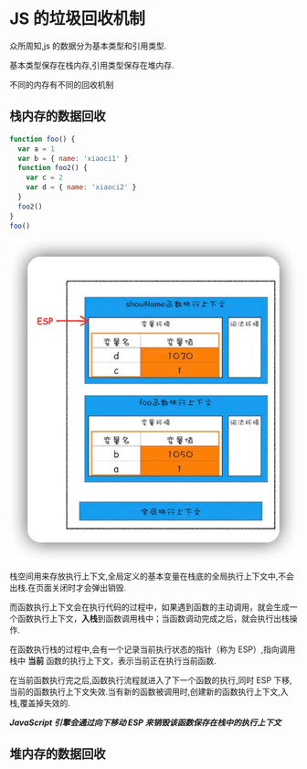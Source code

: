 # JS 的垃圾回收机制

众所周知,js 的数据分为基本类型和引用类型.

基本类型保存在栈内存,引用类型保存在堆内存.

不同的内存有不同的回收机制

## 栈内存的数据回收

```js
function foo() {
  var a = 1
  var b = { name: 'xiaoci1' }
  function foo2() {
    var c = 2
    var d = { name: 'xiaoci2' }
  }
  foo2()
}
foo()
```

![iShot_2024-08-07_15.40.39](/public/img/note_js_img/iShot_2024-08-07_15.40.39.png)

栈空间用来存放执行上下文,全局定义的基本变量在栈底的全局执行上下文中,不会出栈.在页面关闭时才会弹出销毁.

而函数执行上下文会在执行代码的过程中，如果遇到函数的主动调用，就会生成一个函数执行上下文，**入栈**到函数调用栈中；当函数调动完成之后，就会执行出栈操作.

在函数执行栈的过程中,会有一个记录当前执行状态的指针（称为 ESP）,指向调用栈中 **当前** 函数的执行上下文，表示当前正在执行当前函数.

在当前函数执行完之后,函数执行流程就进入了下一个函数的执行,同时 ESP 下移,当前的函数执行上下文失效.当有新的函数被调用时,创建新的函数执行上下文,入栈,覆盖掉失效的.

**_JavaScript 引擎会通过向下移动 ESP 来销毁该函数保存在栈中的执行上下文_**

## 堆内存的数据回收
